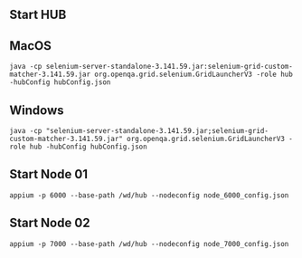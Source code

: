 ## Start HUB

## MacOS
```
java -cp selenium-server-standalone-3.141.59.jar:selenium-grid-custom-matcher-3.141.59.jar org.openqa.grid.selenium.GridLauncherV3 -role hub -hubConfig hubConfig.json
```

## Windows
```
java -cp "selenium-server-standalone-3.141.59.jar;selenium-grid-custom-matcher-3.141.59.jar" org.openqa.grid.selenium.GridLauncherV3 -role hub -hubConfig hubConfig.json
```

## Start Node 01
```
appium -p 6000 --base-path /wd/hub --nodeconfig node_6000_config.json
```

## Start Node 02
```
appium -p 7000 --base-path /wd/hub --nodeconfig node_7000_config.json
```